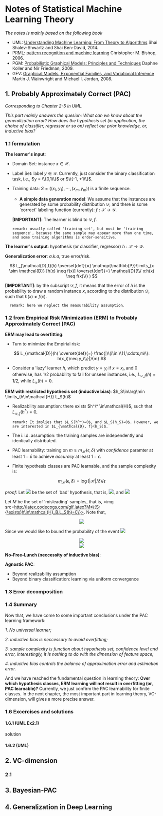 # Notes of Statistical Machine Learning Theory

*The notes is mainly based on the following book*

- UML: [Understanding Machine Learning: From Theory to Algorithms](https://www.cs.huji.ac.il/~shais/UnderstandingMachineLearning/understanding-machine-learning-theory-algorithms.pdf)  Shai Shalev-Shwartz and Shai Ben-David, 2014.
- PRML: [pattern recognition and machine learning](http://users.isr.ist.utl.pt/~wurmd/Livros/school/Bishop%20-%20Pattern%20Recognition%20And%20Machine%20Learning%20-%20Springer%20%202006.pdf) Christopher M. Bishop, 2006.
- PGM: [Probabilistic Graphical Models: Principles and Techniques](https://mitpress.mit.edu/books/probabilistic-graphical-models) Daphne Koller and Nir Friedman, 2009.
- GEV: [Graphical Models, Exponential Families, and Variational Inference](https://people.eecs.berkeley.edu/~wainwrig/Papers/WaiJor08_FTML.pdf) Martin J. Wainwright and Michael I. Jordan, 2008.

## 1. Probably Approximately Correct (PAC)

*Corresponding to Chapter 2-5 in UML.*

*This part mainly answers the quesion: What can we know about the generalization error? How does the hypothesis set (in application, the choice of classifier, regressor or so on) reflect our prior knowledge, or, inductive bias?*

### 1.1 formulation

**The learner's input**:

- Domain Set: instance $x \in \mathcal{X}$.
- Label Set: label $y \in \mathcal{Y}$. Currently, just consider the binary classification task, i.e., $y = \\{0,1\\}$ or $\\{-1, +1\\}$.
- Training data: $S=((x_1, y_1), \cdots, (x_m,y_m))$ is a finite sequence.

  - **A simple data generation model**: We assume that the instances are generated by some probability distribution $\mathcal{D}$, and there is some 'correct' labeling function (currently): $f:\mathcal{X}\rightarrow\mathcal{Y}$.

  **[IMPORTANT]**: The learner is blind to $\mathcal{D}, f$.

      remark: usually called 'training set', but must be 'training sequence', because the same sample may appear more than one time, and some training algorithms is order-sensitive.
  
**The learner's output**: hypothesis (or classifier, regressor) $h: \mathcal{X}\rightarrow\mathcal{Y}$.

**Generalization error**: *a.k.a*, true error/risk.

$$
L_{\mathcal{D},f}(h) \overset{def}{=} \mathop{\mathbb{P}}\limits_{x \sim \mathcal{D}} [h(x) \neq f(x)] \overset{def}{=} \mathcal{D}(\\{ x:h(x) \neq f(x)\\} )
$$

  **[IMPORTANT]**: by the subscript $\mathcal{D}, f$, it means that the error of $h$ is the probability to draw a random instance $x$, according to the distribution $\mathcal{D}$, such that $h(x)\neq f(x)$.

      remark: here we neglect the measurability assumption.

### 1.2 from Empirical Risk Minimization (ERM) to Probably Approximately Correct (PAC)

**ERM may lead to overfitting**:

- Turn to minimize the Empirial risk:
  
$$
L_{\mathcal{D}}(h) \overset{def}{=} \frac{|\\{i\in \\{1,\cdots,m\\}: h(x_i)\neq y_i\\}|}{m}
$$

- Consider a 'lazy' learner $h$, which predict $y=y_i$ if $x=x_i$, and 0 otherwise, has 1/2 probability to fail for unseen instances, i.e., $L_{\mathcal{D}, f}(h)=1/2$, while $L_{\mathcal{D}}(h)=0$.

**ERM with restricted hypothesis set (inductive bias)**: $h_S\in\arg\min \limits_{h\in\mathcal{H}} L_S(h)$

- Realizability assumption: there exists $h^\* \in\mathcal{H}$, such that $L_{\mathcal{D}, f}(h^*)=0$.

      remark: It implies that $L_S(h^*)=0$, and $L_S(h_S)=0$. However, we are interested in $L_{\mathcal{D}, f}(h_S)$.

- The i.i.d. assumption: the training samples are independently and identically distributed.

- PAC learnability: training on $m\geq m_\mathcal{H}(\epsilon,\delta)$ with *confidence* paramter at least $1-\delta$ to achieve *accuracy* at least $1-\epsilon$.

- Finite hypothesis classes are PAC learnable, and the sample complexity is:

$$ m_\mathcal{H}(\epsilon,\delta)=\log(|\mathcal{H}|/\delta)/\epsilon $$
  
*proof*: Let <img src=http://latex.codecogs.com/gif.latex?\mathcal{H}_B> be the set of 'bad' hypothesis, that is, <img src=http://latex.codecogs.com/gif.latex?\mathcal{H}_B\subset\mathcal{H}>, and <img src=http://latex.codecogs.com/gif.latex?{\forall}h\in\mathcal{H}_B,L_{\mathcal{D},f}(h)%3E\epsilon>

Let $M$ be the set of 'misleading' samples, that is, <img src=http://latex.codecogs.com/gif.latex?M=\{S:{\exists}h\in\mathcal{H}_B,L_S(h)=0\}>. Note that,

<div align=center>
<img src=http://latex.codecogs.com/gif.latex?M=\bigcup\limits_{h\in\mathcal{H}_B}\{S:L_S(h)=0\}$>
</div align=center>

Since we would like to bound the probability of the event <img src=http://latex.codecogs.com/gif.latex?L_{\mathcal{D},f}(h_S)%3E\epsilon>

<div align=center>
<img src=http://latex.codecogs.com/gif.latex?\mathcal{D}^m(\{S:L_{\mathcal{D},f}(h_S)%3E\epsilon\})\leq\mathcal{D}^m(M)=\mathcal{D}^m(\bigcup\limits_{h\in\mathcal{H}_B}\{S:L_S(h)=0\})>
</div align=center>

<div align=center>
<img src=http://latex.codecogs.com/gif.latex?=\sum_{h\in\mathcal{H}_B}\prod_{i=1}^m\mathcal{D}(\{x_i:f(x_i)=h(x_i)\})>
</div align=center>

**No-Free-Lunch (neccessity of inductive bias)**:


**Agnostic PAC**:

- Beyond realizability assumption
- Beyond binary classification: learning via uniform convergence

### 1.3 Error decomposition

### 1.4 Summary

Now that, we have come to some important conclusions under the PAC learning framework:

*1. No universal learner;*

*2. inductive bias is neccessary to avoid overfitting;*

*3. sample complexity is function about hypothesis set, confidence level and error, interestingly, it is nothing to do with the dimension of feature space;*

*4. inductive bias controls the balance of approximation error and estimation error.*

And we have reached the fundamental question in learning theory: **Over which hypothesis classes, ERM learning will not result in overfitting (or, PAC learnable)?** Currently, we just confirm the PAC learnability for finite classes. In the next chapter, the most important part in learning theory, VC-dimension, will gives a more precise answer.

### 1.6 Excercises and solutions

#### 1.6.1 (UML Ex2.1)
solution

#### 1.6.2 (UML)

## 2. VC-dimension

### 2.1

## 3. Bayesian-PAC

## 4. Generalization in Deep Learning
